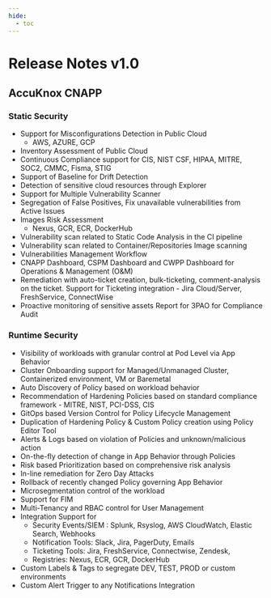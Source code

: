 ```yaml
---
hide:
  - toc
---
```


# **Release Notes v1.0**

## **AccuKnox CNAPP**

### **Static Security**

+ Support for Misconfigurations Detection in Public Cloud 
    + AWS, AZURE, GCP
+ Inventory Assessment of Public Cloud
+ Continuous Compliance support for CIS, NIST CSF, HIPAA, MITRE, SOC2, CMMC, Fisma, STIG
+ Support of Baseline for Drift Detection 
+ Detection of sensitive cloud resources through Explorer
+ Support for Multiple Vulnerability Scanner
+ Segregation of False Positives, Fix unavailable vulnerabilities from Active Issues
+ Images Risk Assessment 
    + Nexus, GCR, ECR, DockerHub
+ Vulnerability scan related to Static Code Analysis in the CI pipeline
+ Vulnerability scan related to Container/Repositories Image scanning
+ Vulnerabilities Management Workflow
+ CNAPP Dashboard, CSPM Dashboard and CWPP Dashboard for Operations & Management (O&M)
+ Remediation with auto-ticket creation, bulk-ticketing, comment-analysis on the ticket. Support for Ticketing integration - Jira Cloud/Server, FreshService, ConnectWise
+ Proactive monitoring of sensitive assets
Report for 3PAO for Compliance Audit



### **Runtime Security**
+ Visibility of workloads with granular control at Pod Level via App Behavior
+ Cluster Onboarding support for Managed/Unmanaged Cluster, Containerized environment, VM or Baremetal
+ Auto Discovery of Policy based on workload behavior
+ Recommendation of Hardening Policies based on standard compliance framework -  MITRE, NIST, PCI-DSS, CIS
+ GitOps based Version Control for Policy Lifecycle Management
+ Duplication of Hardening Policy & Custom Policy creation using Policy Editor Tool
+ Alerts & Logs based on violation of Policies and unknown/malicious action
+ On-the-fly detection of change in App Behavior through Policies
+ Risk based Prioritization based on comprehensive risk analysis
+ In-line remediation for Zero Day Attacks
+ Rollback of recently changed Policy governing App Behavior
+ Microsegmentation control of the workload
+ Support for FIM
+ Multi-Tenancy and RBAC control for User Management
+ Integration Support for 
    +   Security Events/SIEM : Splunk, Rsyslog, AWS CloudWatch, Elastic Search, Webhooks
    + Notification Tools: Slack, Jira, PagerDuty, Emails
    + Ticketing Tools: Jira, FreshService, Connectwise, Zendesk,
    + Registries: Nexus, ECR, GCR, DockerHub
+ Custom Labels & Tags to segregate DEV, TEST, PROD or custom environments
+ Custom Alert Trigger to any Notifications Integration
